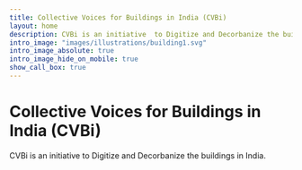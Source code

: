 ```yaml
---
title: Collective Voices for Buildings in India (CVBi)
layout: home
description: CVBi is an initiative  to Digitize and Decorbanize the buildings in India.
intro_image: "images/illustrations/building1.svg"
intro_image_absolute: true
intro_image_hide_on_mobile: true
show_call_box: true
---
```


# Collective Voices for Buildings in India (CVBi)

CVBi is an initiative to Digitize and Decorbanize the buildings in India.
